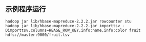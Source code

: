 ## 示例程序运行
    hadoop jar lib/hbase-mapreduce-2.2.2.jar rowcounter stu
    hadoop jar lib/hbase-mapreduce-2.2.2.jar importtsv -Dimporttsv.columns=HBASE_ROW_KEY,info:name,info:color fruit hdfs://master:9000/fruit.tsv